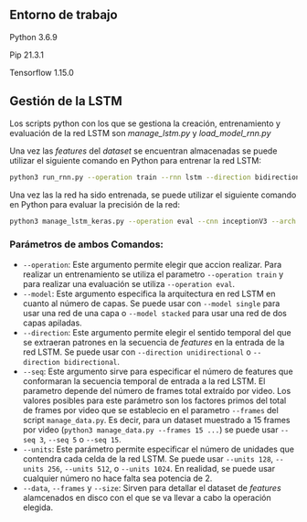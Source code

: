 ## Entorno de trabajo
Python 3.6.9

Pip 21.3.1

Tensorflow 1.15.0


## Gestión de la LSTM

Los scripts python con los que se gestiona la creación, entrenamiento y evaluación de la red LSTM son *manage_lstm.py* y *load_model_rnn.py*

Una vez las *features* del *dataset* se encuentran almacenadas se puede utilizar el siguiente comando  en Python para entrenar la red LSTM:

```bash
python3 run_rnn.py --operation train --rnn lstm --direction bidirectional --units 128,64,32 --cnn vgg16 --data pmi50 --frames 15 --size 299 --seq 3 --state stateless
```

Una vez las la red ha sido entrenada, se puede utilizar el siguiente comando en Python para evaluar la precisión de la red:
```bash
python3 manage_lstm_keras.py --operation eval --cnn inceptionV3 --arch single --direction unidirectional --seq 3 --stride 1 --units 1024 --device gpu --data pmi50 --frames 15 --size 299
```

### Parámetros de ambos Comandos:
- `--operation`: Este argumento permite elegir que accion realizar. Para realizar un entrenamiento se utiliza el parametro `--operation train` y para realizar una evaluación se utiliza `--operation eval`.
- `--model`: Este argumento especifica la arquitectura en red LSTM en cuanto al número de capas. Se puede usar con `--model single` para usar una red de una capa o `--model stacked` para usar una red de dos capas apiladas.
- `--direction`: Este argumento permite elegir el sentido temporal del que se extraeran patrones en la secuencia de *features* en la entrada de la red LSTM.  Se puede usar con `--direction unidirectional` o `--direction bidirectional`.
- `--seq`: Este argumento sirve para especificar el número de features que conformaran la secuencia temporal de entrada a la red LSTM. El parametro depende del número de frames total extraído por video. Los valores posibles para este parámetro son los factores primos del total de frames por video que se establecio en el parametro `--frames` del script `manage_data.py`. Es decir, para un dataset muestrado a 15 frames por video (`python3 manage_data.py --frames 15 ...`) se puede usar `--seq 3`, `--seq 5` o `--seq 15`. 
- `--units`: Este parámetro permite especificar el número de unidades que contendra cada celda de la red LSTM. Se puede usar `--units 128`, `--units 256`, `--units 512`, o `--units 1024`. En realidad, se puede usar cualquier número no hace falta sea potencia de 2.  
- `--data`, `--frames` y `--size`: Sirven para detallar el dataset de *features* alamcenados en disco con el que se va llevar a cabo la operación elegida.